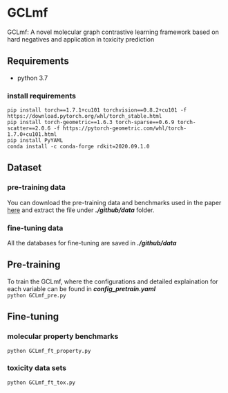 # GCLmf
GCLmf: A novel molecular graph contrastive learning framework based on hard negatives and application in toxicity prediction

## Requirements
   * python 3.7 
### install requirements
```
pip install torch==1.7.1+cu101 torchvision==0.8.2+cu101 -f https://download.pytorch.org/whl/torch_stable.html  
pip install torch-geometric==1.6.3 torch-sparse==0.6.9 torch-scatter==2.0.6 -f https://pytorch-geometric.com/whl/torch-1.7.0+cu101.html
pip install PyYAML
conda install -c conda-forge rdkit=2020.09.1.0
```

## Dataset 
### pre-training data
You can download the pre-training data and benchmarks used in the paper [here]([https://www.baidu.com/](https://drive.google.com/u/0/uc?id=16JTa7RjnJjxc8M1Ft73qgD3-1s3wtNBD&export=download)) and extract the file under ***./github/data*** folder.
### fine-tuning data
All the databases for fine-tuning are saved in ***./github/data***

## Pre-training
To train the GCLmf, where the configurations and detailed explaination for each variable can be found in ***config_pretrain.yaml***  
`python GCLmf_pre.py` 

## Fine-tuning
### molecular property benchmarks 
`python GCLmf_ft_property.py` 
### toxicity data sets
`python GCLmf_ft_tox.py` 
  






